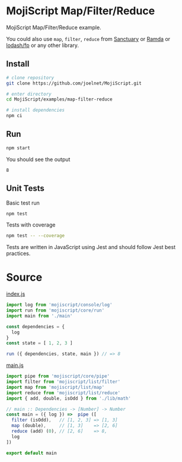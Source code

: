 # MojiScript Map/Filter/Reduce

MojiScript Map/Filter/Reduce example.

You could also use `map`, `filter`, `reduce` from [Sanctuary](https://github.com/sanctuary-js/sanctuary) or [Ramda](https://ramdajs.com/) or [lodash/fp](https://github.com/lodash/lodash/wiki/FP-Guide) or any other library.

## Install

```bash
# clone repository
git clone https://github.com/joelnet/MojiScript.git

# enter directory
cd MojiScript/examples/map-filter-reduce

# install dependencies
npm ci
```

## Run

```bash
npm start
```

You should see the output

```
8
```

## Unit Tests

Basic test run

```bash
npm test
```

Tests with coverage

```bash
npm test -- --coverage
```

Tests are written in JavaScript using Jest and should follow Jest best practices.

# Source

[index.js](index.js)
```javascript
import log from 'mojiscript/console/log'
import run from 'mojiscript/core/run'
import main from './main'

const dependencies = {
  log
}
const state = [ 1, 2, 3 ]

run ({ dependencies, state, main }) // => 8
```

[main.js](main.js)
```javascript
import pipe from 'mojiscript/core/pipe'
import filter from 'mojiscript/list/filter'
import map from 'mojiscript/list/map'
import reduce from 'mojiscript/list/reduce'
import { add, double, isOdd } from './lib/math'

// main :: Dependencies -> [Number] -> Number
const main = ({ log }) =>  pipe ([
  filter (isOdd),   // [1, 2, 3] => [1, 3]
  map (double),     // [1, 3]    => [2, 6]
  reduce (add) (0), // [2, 6]    => 8,
  log
])

export default main
```